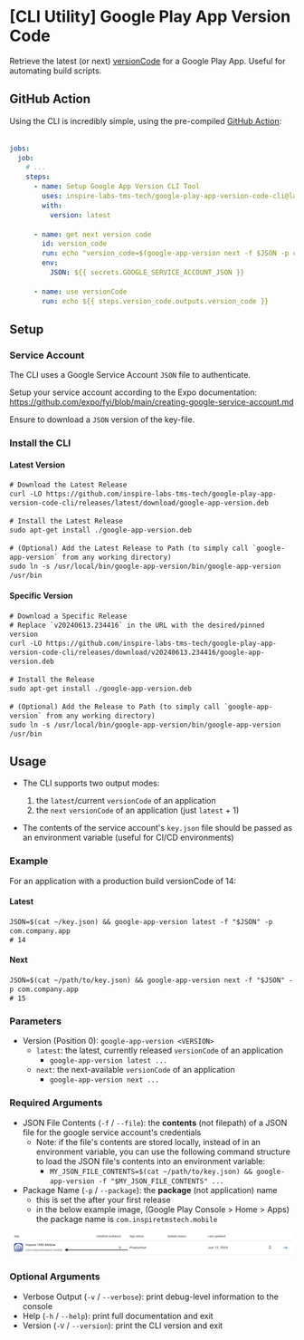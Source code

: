 # [CLI Utility] Google Play App Version Code

Retrieve the latest (or next) [versionCode](https://developer.android.com/studio/publish/versioning#versioningsettings) for a Google Play App. Useful for automating build scripts.

## GitHub Action

Using the CLI is incredibly simple, using the pre-compiled [GitHub Action](https://github.com/marketplace/actions/setup-google-app-version-cli-tool):

```yaml

jobs:
  job:
    # ...
    steps:
      - name: Setup Google App Version CLI Tool
        uses: inspire-labs-tms-tech/google-play-app-version-code-cli@latest
        with:
          version: latest

      - name: get next version code
        id: version_code
        run: echo "version_code=$(google-app-version next -f $JSON -p com.inspiretmstech.mobile)" >> $GITHUB_OUTPUT
        env:
          JSON: ${{ secrets.GOOGLE_SERVICE_ACCOUNT_JSON }}

      - name: use versionCode
        run: echo ${{ steps.version_code.outputs.version_code }}
```

## Setup

### Service Account

The CLI uses a Google Service Account `JSON` file to authenticate. 

Setup your service account according to the Expo documentation: https://github.com/expo/fyi/blob/main/creating-google-service-account.md

Ensure to download a `JSON` version of the key-file.

### Install the CLI

#### Latest Version

```shell
# Download the Latest Release
curl -LO https://github.com/inspire-labs-tms-tech/google-play-app-version-code-cli/releases/latest/download/google-app-version.deb

# Install the Latest Release
sudo apt-get install ./google-app-version.deb

# (Optional) Add the Latest Release to Path (to simply call `google-app-version` from any working directory)
sudo ln -s /usr/local/bin/google-app-version/bin/google-app-version /usr/bin
```

#### Specific Version

```shell
# Download a Specific Release
# Replace `v20240613.234416` in the URL with the desired/pinned version
curl -LO https://github.com/inspire-labs-tms-tech/google-play-app-version-code-cli/releases/download/v20240613.234416/google-app-version.deb

# Install the Release
sudo apt-get install ./google-app-version.deb

# (Optional) Add the Release to Path (to simply call `google-app-version` from any working directory)
sudo ln -s /usr/local/bin/google-app-version/bin/google-app-version /usr/bin
```

## Usage

- The CLI supports two output modes:

  1. the `latest`/current `versionCode` of an application
  2. the `next` `versionCode` of an application (just `latest` + 1)

- The contents of the service account's `key.json` file should be passed as an environment variable (useful for CI/CD environments)

### Example

For an application with a production build versionCode of 14:

#### Latest

```shell
JSON=$(cat ~/key.json) && google-app-version latest -f "$JSON" -p com.company.app
# 14
```

#### Next

```shell
JSON=$(cat ~/path/to/key.json) && google-app-version next -f "$JSON" -p com.company.app
# 15
```

### Parameters

- Version (Position 0): `google-app-version <VERSION>`
  - `latest`: the latest, currently released `versionCode` of an application
    - `google-app-version latest ...`
  - `next`: the next-available `versionCode` of an application
    - `google-app-version next ...`

### Required Arguments

- JSON File Contents (`-f` / `--file`): the **contents** (not filepath) of a JSON file for the google service account's credentials
  - Note: if the file's contents are stored locally, instead of in an environment variable, you can use the following command structure to load the JSON file's contents into an environment variable:
    - `MY_JSON_FILE_CONTENTS=$(cat ~/path/to/key.json) && google-app-version -f "$MY_JSON_FILE_CONTENTS" ...`
- Package Name (`-p` / `--package`): the **package** (not application) name
  - this is set the after your first release
  - in the below example image, (Google Play Console > Home > Apps) the package name is `com.inspiretmstech.mobile`

![](./docs/package-name.png)

### Optional Arguments

- Verbose Output (`-v` / `--verbose`): print debug-level information to the console
- Help (`-h` / `--help`): print full documentation and exit
- Version (`-V` / `--version`): print the CLI version and exit
